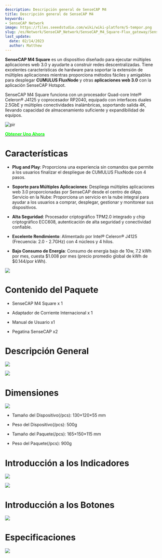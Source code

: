 ```yaml
---
description: Descripción general de SenseCAP M4
title: Descripción general de SenseCAP M4
keywords:
- SenseCAP Network
image: https://files.seeedstudio.com/wiki/wiki-platform/S-tempor.png
slug: /es/Network/SenseCAP_Network/SenseCAP_M4_Square-Flux_gateway/SenseCAP_M4_Overview
last_update:
  date: 02/14/2023
  author: Matthew
---
```


**SenseCAP M4 Square** es un dispositivo diseñado para ejecutar múltiples aplicaciones web 3.0 y ayudarte a construir redes descentralizadas. Tiene excelentes características de hardware para soportar la extensión de múltiples aplicaciones mientras proporciona métodos fáciles y amigables para desplegar **CUMULUS FluxNode** y otras **aplicaciones web 3.0** con la aplicación SenseCAP Hotspot.

SenseCAP M4 Square funciona con un procesador Quad-core Intel® Celeron® J4125 y coprocesador RP2040, equipado con interfaces duales 2.5GbE y múltiples conectividades inalámbricas, soportando salida 4K, llevando capacidad de almacenamiento suficiente y expandibilidad de equipos.

<p style={{textAlign: 'center'}}><img src="https://www.sensecapmx.com/wp-content/uploads/2022/12/Pasted-into-Overview.png" alt="pir" width={600} height="auto" /></p>

<div class="get_one_now_container" style={{textAlign: 'center'}}>
    <a class="get_one_now_item" href="https://www.seeedstudio.com/SenseCAP-M4-Sqaure-Bundle.html" target="_blank">
            <strong><span><font color={'FFFFFF'} size={"4"}> Obtener Uno Ahora </font></span></strong>
    </a>
</div>

**Características**
==================

- **Plug and Play**: Proporciona una experiencia sin comandos que permite a los usuarios finalizar el despliegue de CUMULUS FluxNode con 4 pasos.

- **Soporte para Múltiples Aplicaciones**: Despliega múltiples aplicaciones web 3.0 proporcionadas por SenseCAP desde el centro de dApp. Servicio en la Nube: Proporciona un servicio en la nube integral para ayudar a los usuarios a comprar, desplegar, gestionar y monitorear sus dispositivos.

- **Alta Seguridad**: Procesador criptográfico TPM2.0 integrado y chip criptográfico ECC608, autenticación de alta seguridad y conectividad confiable.

- **Excelente Rendimiento**: Alimentado por Intel® Celeron® J4125 (Frecuencia: 2.0 - 2.7GHz) con 4 núcleos y 4 hilos.

- **Bajo Consumo de Energía**: Consumo de energía bajo de 10w, 7.2 kWh por mes, cuesta \$1.008 por mes (precio promedio global de kWh de \$0.144/por kWh).

![](https://www.sensecapmx.com/wp-content/uploads/2022/12/Pasted-into-Overview-1.png)

**Contenido del Paquete**
========================

- SenseCAP M4 Square x 1

- Adaptador de Corriente Internacional x 1

- Manual de Usuario x1

- Pegatina SenseCAP x2

**Descripción General**
======================

![](https://www.sensecapmx.com/wp-content/uploads/2022/12/Pasted-into-Overview-2.png)

![](https://www.sensecapmx.com/wp-content/uploads/2022/12/Pasted-into-Overview-5.png)

**Dimensiones**
==============

![](https://www.sensecapmx.com/wp-content/uploads/2022/12/Pasted-into-Overview-6.png)

- Tamaño del Dispositivo(/pcs): 130×120×55 mm

- Peso del Dispositivo(/pcs): 500g

- Tamaño del Paquete(/pcs): 165×150×115 mm

- Peso del Paquete(/pcs): 900g

**Introducción a los Indicadores**
=================================

![](https://www.sensecapmx.com/wp-content/uploads/2022/12/Pasted-into-Overview-7.png)

![](https://www.sensecapmx.com/wp-content/uploads/2022/12/Pasted-into-Overview-8.png)

**Introducción a los Botones**
=============================

![](https://www.sensecapmx.com/wp-content/uploads/2022/12/Pasted-into-Overview-9.png)

**Especificaciones**
===================

![](https://www.sensecapmx.com/wp-content/uploads/2022/12/Pasted-into-Overview-10.png)
